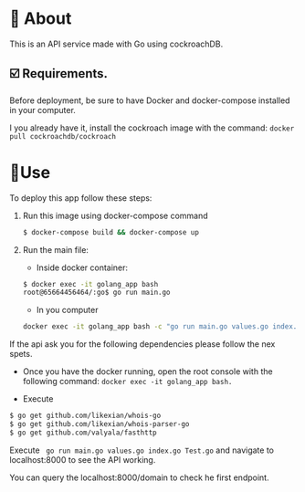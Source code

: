 # :star2: About
This is an API service made with Go using cockroachDB.

## :ballot_box_with_check: Requirements.

Before deployment, be sure to have Docker and docker-compose installed in your computer.

I you already have it, install the cockroach image with the command: ```docker pull cockroachdb/cockroach```

# :crystal_ball:Use

To deploy this app follow these steps:

1. Run this image using docker-compose command

    ```bash
    $ docker-compose build && docker-compose up
    ```
2. Run the main file:

    - Inside docker container:
    ```bash
    $ docker exec -it golang_app bash
    root@65664456464/:go$ go run main.go
    ```
    - In you computer
    ```bash
    docker exec -it golang_app bash -c "go run main.go values.go index.go Test.go"
    ```

If the api ask you for the following dependencies please follow the nex spets.

- Once you have the docker running, open the root console with the following command: ```docker exec -it golang_app bash.```

- Execute
```Bash
$ go get github.com/likexian/whois-go
$ go get github.com/likexian/whois-parser-go
$ go get github.com/valyala/fasthttp
```

Execute ``` go run main.go values.go index.go Test.go``` and 
navigate to localhost:8000 to see the API working.

You can query the localhost:8000/domain to check he first endpoint.